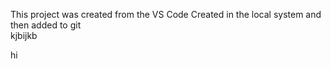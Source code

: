 This project was created from the VS Code
Created in the local system and then added to git \
kjbijkb

hi
